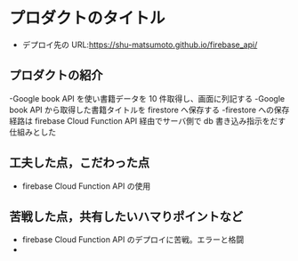 # プロダクトのタイトル

- デプロイ先の URL:https://shu-matsumoto.github.io/firebase_api/

## プロダクトの紹介

-Google book API を使い書籍データを 10 件取得し、画面に列記する
-Google book API から取得した書籍タイトルを firestore へ保存する
-firestore への保存経路は firebase Cloud Function API 経由でサーバ側で db 書き込み指示をだす仕組みとした

## 工夫した点，こだわった点

- firebase Cloud Function API の使用

## 苦戦した点，共有したいハマりポイントなど

- firebase Cloud Function API のデプロイに苦戦。エラーと格闘
-
